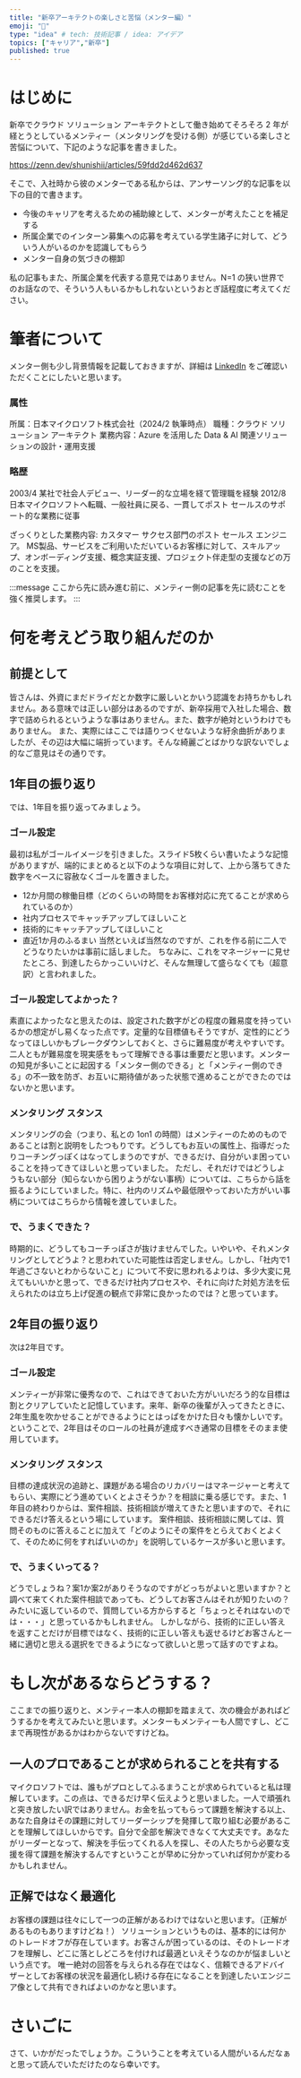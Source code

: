 ```yaml
---
title: "新卒アーキテクトの楽しさと苦悩（メンター編）"
emoji: "🐸"
type: "idea" # tech: 技術記事 / idea: アイデア
topics: ["キャリア","新卒"]
published: true
---
```




# はじめに
新卒でクラウド ソリューション アーキテクトとして働き始めてそろそろ 2 年が経とうとしているメンティー（メンタリングを受ける側）が感じている楽しさと苦悩について、下記のような記事を書きました。

https://zenn.dev/shunishii/articles/59fdd2d462d637

そこで、入社時から彼のメンターである私からは、アンサーソング的な記事を以下の目的で書きます。

- 今後のキャリアを考えるための補助線として、メンターが考えたことを補足する
- 所属企業でのインターン募集への応募を考えている学生諸子に対して、どういう人がいるのかを認識してもらう
- メンター自身の気づきの棚卸

私の記事もまた、所属企業を代表する意見ではありません。N=1 の狭い世界でのお話なので、そういう人もいるかもしれないというおとぎ話程度に考えてください。

# 筆者について
メンター側も少し背景情報を記載しておきますが、詳細は [LinkedIn](https://www.linkedin.com/in/yoshihiromatsumoto) をご確認いただくことにしたいと思います。

### 属性
所属：日本マイクロソフト株式会社（2024/2 執筆時点）
職種：クラウド ソリューション アーキテクト
業務内容：Azure を活用した Data & AI 関連ソリューションの設計・運用支援

### 略歴
2003/4 某社で社会人デビュー、リーダー的な立場を経て管理職を経験
2012/8 日本マイクロソフトへ転職、一般社員に戻る、一貫してポスト セールスのサポート的な業務に従事

ざっくりとした業務内容:
カスタマー サクセス部門のポスト セールス エンジニア。
MS製品、サービスをご利用いただいているお客様に対して、スキルアップ、オンボーディング支援、概念実証支援、プロジェクト伴走型の支援などの万のことを支援。

:::message
ここから先に読み進む前に、メンティー側の記事を先に読むことを強く推奨します。
:::

# 何を考えどう取り組んだのか

## 前提として
皆さんは、外資にまだドライだとか数字に厳しいとかいう認識をお持ちかもしれません。ある意味では正しい部分はあるのですが、新卒採用で入社した場合、数字で詰められるというような事はありません。また、数字が絶対というわけでもありません。
また、実際にはここでは語りつくせないような紆余曲折がありましたが、その辺は大幅に端折っています。そんな綺麗ごとばかりな訳ないでしょ的なご意見はその通りです。

## 1年目の振り返り
では、1年目を振り返ってみましょう。

### ゴール設定
最初は私がゴールイメージを引きました。スライド5枚くらい書いたような記憶がありますが、端的にまとめると以下のような項目に対して、上から落ちてきた数字をベースに容赦なくゴールを置きました。
- 12か月間の稼働目標（どのくらいの時間をお客様対応に充てることが求められているのか）
- 社内プロセスでキャッチアップしてほしいこと
- 技術的にキャッチアップしてほしいこと
- 直近1か月のふるまい
当然といえば当然なのですが、これを作る前に二人でどうなりたいかは事前に話しました。
ちなみに、これをマネージャーに見せたところ、到達したらかっこいいけど、そんな無理して盛らなくても（超意訳）と言われました。

### ゴール設定してよかった？
素直によかったなと思えたのは、設定された数字がどの程度の難易度を持っているかの想定がし易くなった点です。定量的な目標値もそうですが、定性的にどうなってほしいかもブレークダウンしておくと、さらに難易度が考えやすいです。
二人ともが難易度を現実感をもって理解できる事は重要だと思います。メンターの知見が多いことに起因する「メンター側のできる」と「メンティー側のできる」の不一致を防ぎ、お互いに期待値があった状態で進めることができたのではないかと思います。

### メンタリング スタンス
メンタリングの会（つまり、私との 1on1 の時間）はメンティーのためのものであることは割と説明をしたつもりです。どうしてもお互いの属性上、指導だったりコーチングっぽくはなってしまうのですが、できるだけ、自分がいま困っていることを持ってきてほしいと思っていました。
ただし、それだけではどうしようもない部分（知らないから困りようがない事柄）については、こちらから話を振るようにしていました。特に、社内のリズムや最低限やっておいた方がいい事柄についてはこちらから情報を渡していました。

### で、うまくできた？
時期的に、どうしてもコーチっぽさが抜けませんでした。いやいや、それメンタリングとしてどうよ？と思われていた可能性は否定しません。しかし、「社内で1年過ごさないとわからないこと」について不安に思われるよりは、多少大変に見えてもいいかと思って、できるだけ社内プロセスや、それに向けた対処方法を伝えられたのは立ち上げ促進の観点で非常に良かったのでは？と思っています。

## 2年目の振り返り
次は2年目です。

### ゴール設定
メンティーが非常に優秀なので、これはできておいた方がいいだろう的な目標は割とクリアしていたと記憶しています。来年、新卒の後輩が入ってきたときに、2年生風を吹かせることができるようにとはっぱをかけた日々も懐かしいです。ということで、2年目はそのロールの社員が達成すべき通常の目標をそのまま使用しています。

### メンタリング スタンス
目標の達成状況の追跡と、課題がある場合のリカバリーはマネージャーと考えてもらい、実際にどう進めていくとよさそうか？を相談に乗る感じです。また、1年目の終わりからは、案件相談、技術相談が増えてきたと思いますので、それにできるだけ答えるという場にしています。
案件相談、技術相談に関しては、質問そのものに答えることに加えて「どのようにその案件をとらえておくとよくて、そのために何をすればいいのか」を説明しているケースが多いと思います。

### で、うまくいってる？
どうでしょうね？案1か案2がありそうなのですがどっちがよいと思いますか？と調べて来てくれた案件相談であっても、どうしてお客さんはそれが知りたいの？みたいに返しているので、質問している方からすると「ちょっとそれはないのでは・・・」と思っているかもしれません。
しかしながら、技術的に正しい答えを返すことだけが目標ではなく、技術的に正しい答えも返せるけどお客さんと一緒に適切と思える選択をできるようになって欲しいと思って話すのですよね。

# もし次があるならどうする？
ここまでの振り返りと、メンティー本人の棚卸を踏まえて、次の機会があればどうするかを考えてみたいと思います。メンターもメンティーも人間ですし、どこまで再現性があるかはわからないですけどね。

## 一人のプロであることが求められることを共有する
マイクロソフトでは、誰もがプロとしてふるまうことが求められていると私は理解しています。この点は、できるだけ早く伝えようと思いました。一人で頑張れと突き放したい訳ではありません。お金を払ってもらって課題を解決する以上、あなた自身はその課題に対してリーダーシップを発揮して取り組む必要があることを理解してほしいからです。自分で全部を解決できなくて大丈夫です。あなたがリーダーとなって、解決を手伝ってくれる人を探し、その人たちから必要な支援を得て課題を解決するんですということが早めに分かっていれば何かが変わるかもしれません。

## 正解ではなく最適化
お客様の課題は往々にして一つの正解があるわけではないと思います。（正解があるものもありますけどね！）
ソリューションというものは、基本的には何かのトレードオフが存在しています。お客さんが困っているのは、そのトレードオフを理解し、どこに落としどころを付ければ最適といえそうなのかが悩ましいという点です。
唯一絶対の回答を与えられる存在ではなく、信頼できるアドバイザーとしてお客様の状況を最適化し続ける存在になることを到達したいエンジニア像として共有できればよいのかなと思います。

# さいごに
さて、いかがだったでしょうか。こういうことを考えている人間がいるんだなぁと思って読んでいただけたのなら幸いです。
